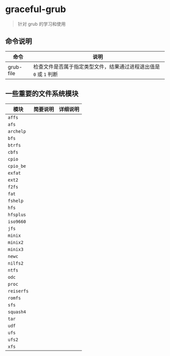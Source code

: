 # graceful-grub
> 针对 grub 的学习和使用
 
## 命令说明

|命令|说明|
|---|---|
|grub-file|检查文件是否属于指定类型文件，结果通过进程退出值是 `0` 或 `1` 判断|


## 一些重要的文件系统模块

|模块|简要说明|详细说明|
|---|---|---|
|`affs`|||
|`afs`|||
|`archelp`|||
|`bfs`|||
|`btrfs`|||
|`cbfs`|||
|`cpio`|||
|`cpio_be`|||
|`exfat`|||
|`ext2`|||
|`f2fs`|||
|`fat`|||
|`fshelp`|||
|`hfs`|||
|`hfsplus`|||
|`iso9660`|||
|`jfs`|||
|`minix`|||
|`minix2`|||
|`minix3`|||
|`newc`|||
|`nilfs2`|||
|`ntfs`|||
|`odc`|||
|`proc`|||
|`reiserfs`|||
|`romfs`|||
|`sfs`|||
|`squash4`|||
|`tar`|||
|`udf`|||
|`ufs`|||
|`ufs2`|||
|`xfs`|||